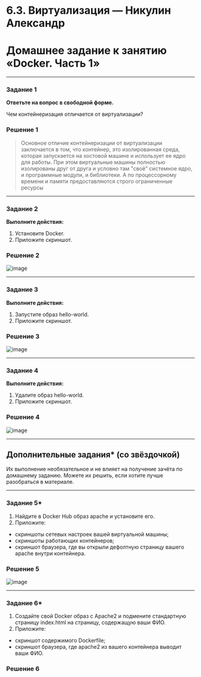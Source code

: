 # 6.3. Виртуализация — Никулин Александр
# Домашнее задание к занятию «Docker. Часть 1»

---

### Задание 1

**Ответьте на вопрос в свободной форме.** 

Чем контейнеризация отличается от виртуализации?

### Решение 1

> Основное отличие контейнеризации от виртуализации заключается в том, что контейнер, это изолированная среда, которая запускается на хостовой машине и использует ее ядро для работы.
> При этом виртуальные машины полностью изолированы друг от друга и условно там "своё" системное ядро, и программные модули, и библиотеки. А по процессорному времени и памяти предоставляются строго ограниченные ресурсы

---

### Задание 2 

**Выполните действия:**

1. Установите Docker.
1. Приложите скриншот.

### Решение 2
![image](https://github.com/ADNikulin/netology/assets/44374132/43d3040d-49e0-44d6-85ed-cb0edec7620b)

---

### Задание 3

**Выполните действия:**

1. Запустите образ hello-world.
1. Приложите скриншот.

### Решение 3
![image](https://github.com/ADNikulin/netology/assets/44374132/af416935-862b-4cc0-8d25-f5a60a13a269)

---

### Задание 4 

**Выполните действия:**

1. Удалите образ hello-world.
1. Приложите скриншот.

### Решение 4
![image](https://github.com/ADNikulin/netology/assets/44374132/6285aa65-1a3a-4e26-b525-530906dabc6c)

---

## Дополнительные задания* (со звёздочкой)

Их выполнение необязательное и не влияет на получение зачёта по домашнему заданию. Можете их решить, если хотите лучше разобраться в материале.

---

### Задание 5*

1. Найдите в Docker Hub образ apache и установите его.
1. Приложите:
 * скриншоты сетевых настроек вашей виртуальной машины;
 * скриншоты работающих контейнеров;
 * скриншот браузера, где вы открыли дефолтную страницу вашего apache внутри контейнера.

### Решение 5
![image](https://github.com/ADNikulin/netology/assets/44374132/67c63a5b-f5c8-4ca3-b775-f1b31c6c8904)

---

### Задание 6*

1. Создайте свой Docker образ с Apache2 и подмените стандартную страницу index.html на страницу, содержащую ваши ФИО.
1. Приложите:
 * скриншот содержимого Dockerfile;
 * скриншот браузера, где apache2 из вашего контейнера выводит ваши ФИО.

### Решение 6
